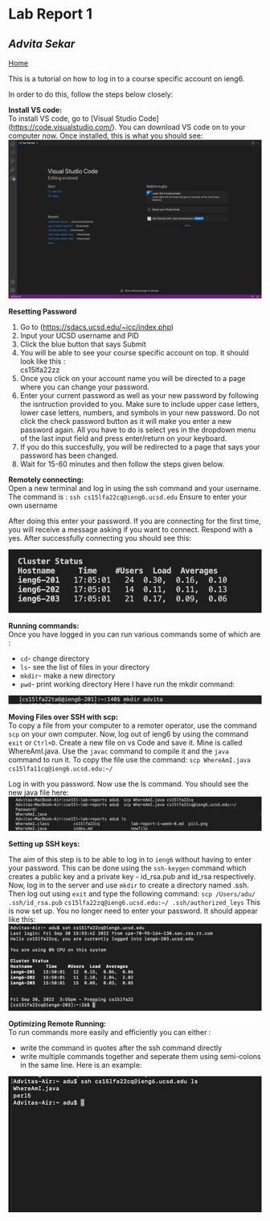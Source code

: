 #  Lab Report 1
## *Advita Sekar*

[Home](index.html)


This is a tutorial on how to log in to a course specific account on ieng6.

In order to do this, follow the steps below closely:

**Install VS code:** <br />
To install VS code, go to [Visual Studio Code] (https://code.visualstudio.com/). You can download VS code on to your computer now. Once installed, this is what you should see:
![Image](csvode.png)

**Resetting Password** <br />
1. Go to (https://sdacs.ucsd.edu/~icc/index.php) <br />
2. Input your UCSD username and PID <br />
3. Click the blue button that says Submit <br />
4. You will be able to see your course specific account on top. It should look like this : <br />
cs15lfa22zz <br />
5. Once you click on your account name you will be directed to a page where you can change your password. <br />
6. Enter your current password as well as your new password by following the isntruction provided to you. Make sure to include upper case letters, lower case letters, numbers, and symbols in your new password. Do not click the check password button as it will make you enter a new password again. All you have to do is select yes in the dropdown menu of the last input field and press enter/return on your keyboard.
7. If you do this succesfully, you will be redirected to a page that says your password has been changed.
8. Wait for 15-60 minutes and then follow the steps given below.


**Remotely connecting:** <br />
Open a new terminal and log in using the ssh command and your username. The command is :
`ssh cs15lfa22cq@ieng6.ucsd.edu`
Ensure to enter your own username

After doing this enter your password. If you are connecting for the first time, you will receive a message asking if you want to connect. Respond with a yes. After successfully connecting you should see this: 

![Image](step2.png)

 **Running commands:** <br />
Once you have logged in you can run various commands some of which are :
* `cd`- change directory
* `ls`- see the list of files in your directory
* `mkdir`- make a new directory
* `pwd`- print working directory
 Here I have run the mkdir command:

 ![Image](s.png)

**Moving Files over SSH with scp:** <br />
 To copy a file from your computer to a remoter operator, use the command `scp` on your own computer. Now, log out of ieng6 by using the command `exit` or `Ctrl+D`. Create a new file on vs Code and save it. Mine is called WhereAmI.java. Use the `javac` command to compile it and the `java` command to run it. To copy the file use the command:
 `scp WhereAmI.java cs15lfa11cq@ieng6.ucsd.edu:~/`

 Log in with you password. Now use the ls command. You should see the new java file here:
 ![Image](ls.png)

**Setting up SSH keys:** <br />

 The aim of this step is to be able to log in to `ieng6` without having to enter your password. This can be done using the `ssh-keygen` command which creates a public key and a private key - id_rsa.pub and id_rsa respectively. Now, log in to the server and use `mkdir` to create a directory named .ssh. Then log out using `exit` and type the following command:
 `scp /Users/adu/ .ssh/id_rsa.pub`
 `cs15lfa22zq@ieng6.ucsd.edu:~/ .ssh/authorized_leys`
This is now set up. You no longer need to enter your password. It should appear like this:
![Image](ssh.png)

**Optimizing Remote Running:** <br />
To run commands more easily and efficiently you can either :
* write the command in quotes after the ssh command directly
* write multiple commands together and seperate them using semi-colons in the same line. 
 Here is an example:

 ![Image](command.png)

